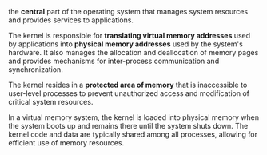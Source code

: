 the **central** part of the operating system that manages system resources and provides services to applications.

The kernel is responsible for **translating virtual memory addresses** used by applications into **physical memory addresses** used by the system's hardware. It also manages the allocation and deallocation of memory pages and provides mechanisms for inter-process communication and synchronization.

The kernel resides in a **protected area of memory** that is inaccessible to user-level processes to prevent unauthorized access and modification of critical system resources.

In a virtual memory system, the kernel is loaded into physical memory when the system boots up and remains there until the system shuts down. The kernel code and data are typically shared among all processes, allowing for efficient use of memory resources.

